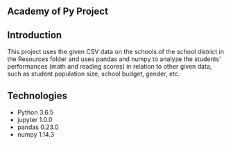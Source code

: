 ## Academy of Py Project

## Introduction

This project uses the given CSV data on the schools of the school district in the Resources folder and uses pandas and numpy to analyze the students' performances (math and reading scores) in relation to other given data, such as student population size, school budget, gender, etc.


## Technologies

* Python 3.6.5
* jupyter 1.0.0
* pandas 0.23.0
* numpy 1.14.3